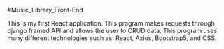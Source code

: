 #Music_Library_Front-End

This is my first React application. This program makes requests through django framed API and allows the user to CRUD data. This program uses many different technologies such as: React, Axios, Bootstrap5, and CSS. 
